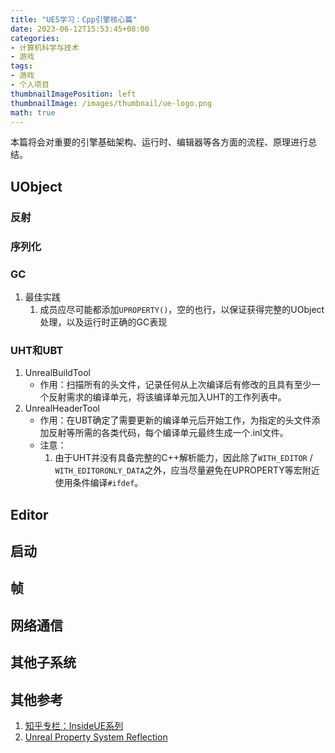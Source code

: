 ```yaml
---
title: "UE5学习：Cpp引擎核心篇"
date: 2023-06-12T15:53:45+08:00
categories:
- 计算机科学与技术
- 游戏
tags:
- 游戏
- 个人项目
thumbnailImagePosition: left
thumbnailImage: /images/thumbnail/ue-logo.png
math: true
---
```

本篇将会对重要的引擎基础架构、运行时、编辑器等各方面的流程、原理进行总结。
<!--more-->
## UObject
### 反射

### 序列化

### GC
1. 最佳实践
   1. 成员应尽可能都添加```UPROPERTY()```，空的也行，以保证获得完整的UObject处理，以及运行时正确的GC表现

### UHT和UBT
1. UnrealBuildTool
   - 作用：扫描所有的头文件，记录任何从上次编译后有修改的且具有至少一个反射需求的编译单元，将该编译单元加入UHT的工作列表中。
2. UnrealHeaderTool
   - 作用：在UBT确定了需要更新的编译单元后开始工作，为指定的头文件添加反射等所需的各类代码，每个编译单元最终生成一个.inl文件。
   - 注意：
        1. 由于UHT并没有具备完整的C++解析能力，因此除了```WITH_EDITOR``` / ```WITH_EDITORONLY_DATA```之外，应当尽量避免在UPROPERTY等宏附近使用条件编译```#ifdef```。


## Editor

## 启动

## 帧

## 网络通信

## 其他子系统

## 其他参考
1. [知乎专栏：InsideUE系列](https://www.zhihu.com/column/insideue4)
2. [Unreal Property System Reflection](https://www.unrealengine.com/zh-CN/blog/unreal-property-system-reflection)